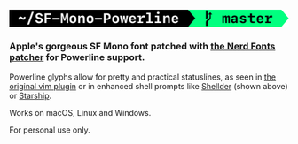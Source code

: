 ![SF Mono Powerline](Prompt.png)

### Apple's gorgeous SF Mono font patched with [the Nerd Fonts patcher](https://github.com/ryanoasis/nerd-fonts#font-patcher) for Powerline support.

Powerline glyphs allow for pretty and practical statuslines, as seen in [the original vim plugin](https://github.com/powerline/powerline) or in enhanced shell prompts like [Shellder](https://github.com/simnalamburt/shellder) (shown above) or [Starship](https://starship.rs).

Works on macOS, Linux and Windows.

For personal use only.
